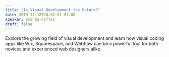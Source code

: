```yaml
---
title: "Is Visual Development the Future?"
date: 2019-12-18T18:52:51-04:00
speaker: amanda-loftis
draft: false
---
```


Explore the growing field of visual development and learn how visual coding apps like Wix, Squarespace, and Webflow can be a powerful tool for both novices and experienced web designers alike.